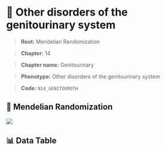 # 🧪 Other disorders of the genitourinary system

> **Root:** Mendelian Randomization

> **Chapter:** 14  

> **Chapter name:** Genitourinary

> **Phenotype:** Other disorders of the genitourinary system  

> **Code:** `N14_GENITOUROTH`

## 🧬 Mendelian Randomization  

<img src="/MR/Figures/Forward/N14_GENITOUROTH.png"/>

## 📊 Data Table

<CsvTableMRF src="/public/MR/Data/Forward/N14_GENITOUROTH.csv"/>
